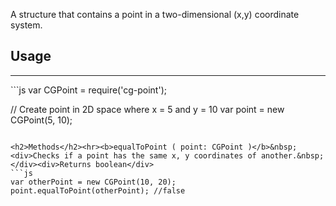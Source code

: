 A structure that contains a point in a two-dimensional (x,y) coordinate system.
<h2>Usage</h2><hr>
```js
var CGPoint = require('cg-point');

// Create point in 2D space where x = 5 and y = 10
var point = new CGPoint(5, 10);
```

<h2>Methods</h2><hr><b>equalToPoint ( point: CGPoint )</b>&nbsp;<div>Checks if a point has the same x, y coordinates of another.&nbsp;</div><div>Returns boolean</div>
```js
var otherPoint = new CGPoint(10, 20);
point.equalToPoint(otherPoint); //false
```


